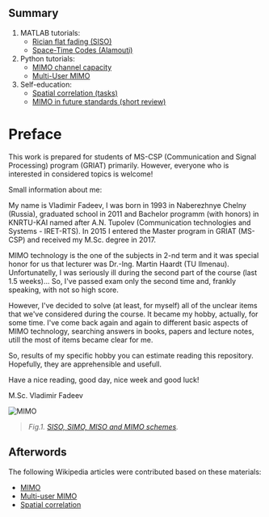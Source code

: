 ## Summary

1. MATLAB tutorials:
    * [Rician flat fading (SISO)](https://nbviewer.jupyter.org/gist/kirlf/4328eb389b3ddc9a0c350eaed468f870)
    * [Space-Time Codes (Alamouti)](https://nbviewer.jupyter.org/gist/kirlf/9587c6859db08e5e813b0650f97c7344)
2. Python tutorials:
    * [MIMO channel capacity](https://nbviewer.jupyter.org/gist/kirlf/84bf4b04bed6af648c34316ee178d3ea)
    * [Multi-User MIMO](https://nbviewer.jupyter.org/gist/kirlf/08e5d74cbd80d8b51f7554c344a33d60)
3. Self-education:
    * [Spatial correlation (tasks)](https://github.com/kirlf/CSP/blob/master/MIMO/Spatial_Correlation.ipynb)
    * [MIMO in future standards (short review)](https://github.com/kirlf/CSP/blob/master/MIMO/Outlloks.md)

# Preface

This work is prepared for students of MS-CSP (Communication and Signal Processing) program (GRIAT) primarily. However, everyone who is interested in considered topics is welcome!

Small information about me:

My name is Vladimir Fadeev, I was born in 1993 in Naberezhnye Chelny (Russia), graduated school in 2011 and Bachelor programm (with honors) in KNRTU-KAI named after A.N. Tupolev (Communication technologies and Systems - IRET-RTS). In 2015 I entered the Master program in GRIAT (MS-CSP) and received my M.Sc. degree in 2017.

MIMO technology is the one of the subjects in 2-nd term and it was special honor for us that lecturer was Dr.-Ing. Martin Haardt (TU Ilmenau). Unfortunatelly, I was seriously ill during the second part of the course (last 1.5 weeks)... So, I've passed exam only the second time and, frankly speaking, with not so high score.

However, I've decided to solve (at least, for myself) all of the unclear items that we've considered during the course. It became my hobby, actually, for some time. I've come back again and again to different basic aspects of MIMO technology, searching answers in books, papers and lecture notes, utill the most of items became clear for me.

So, results of my specific hobby you can estimate reading this repository. Hopefully, they are apprehensible and usefull.

Have a nice reading, good day, nice week and good luck!

M.Sc. Vladimir Fadeev

![MIMO](https://www.welotec.com/files/CMS%20Landingpages/lte-mimo-antennen.jpg)
> *Fig.1. [SISO, SIMO, MISO and MIMO schemes](https://www.welotec.com/de/lte-mimo-antennen).*

## Afterwords
The following Wikipedia articles were contributed based on these materials:
* [MIMO](https://en.wikipedia.org/wiki/MIMO)
* [Multi-user MIMO](https://en.wikipedia.org/wiki/Multi-user_MIMO)
* [Spatial correlation](https://en.wikipedia.org/wiki/Spatial_correlation#Mathematical_description)
